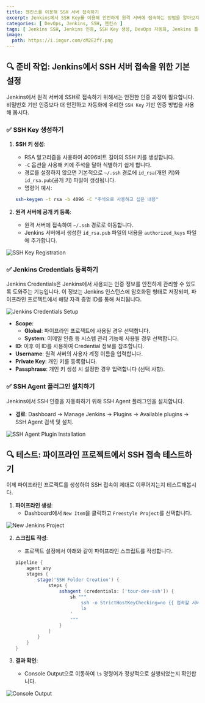 ```yaml
---
title: 젠킨스를 이용해 SSH 서버 접속하기
excerpt: Jenkins에서 SSH Key를 이용해 안전하게 원격 서버에 접속하는 방법을 알아보자. SSH Key 생성부터 Jenkins Credentials 설정 및 테스트까지 진행해보자.
categories: [ DevOps, Jenkins, SSH, 젠킨스 ]
tags: [ Jenkins SSH, Jenkins 인증, SSH Key 생성, DevOps 자동화, Jenkins 플러그인 ]
image:
  path: https://i.imgur.com/cM2E2fY.png
---
```


## 🔍 준비 작업: Jenkins에서 SSH 서버 접속을 위한 기본 설정

Jenkins에서 원격 서버에 SSH로 접속하기 위해서는 안전한 인증 과정이 필요합니다. 비밀번호 기반 인증보다 더 안전하고 자동화에 유리한 `SSH Key` 기반 인증 방법을 사용해 봅시다.

### ✅ SSH Key 생성하기

1. **SSH 키 생성**:
   - RSA 알고리즘을 사용하여 4096비트 길이의 SSH 키를 생성합니다.
   - `-C` 옵션을 사용해 키에 주석을 달아 식별하기 쉽게 합니다.
   - 경로를 설정하지 않으면 기본적으로 `~/.ssh` 경로에 `id_rsa`(개인 키)와 `id_rsa.pub`(공개 키) 파일이 생성됩니다.
   - 명령어 예시:
   ```bash
   ssh-keygen -t rsa -b 4096 -C "주석으로 사용하고 싶은 내용"
   ```

2. **원격 서버에 공개 키 등록**:
   - 원격 서버에 접속하여 `~/.ssh` 경로로 이동합니다.
   - Jenkins 서버에서 생성한 `id_rsa.pub` 파일의 내용을 `authorized_keys` 파일에 추가합니다.

![SSH Key Registration](https://i.imgur.com/84nlRCM.png)

### ✅ Jenkins Credentials 등록하기

Jenkins Credentials은 Jenkins에서 사용되는 인증 정보를 안전하게 관리할 수 있도록 도와주는 기능입니다. 이 정보는 Jenkins 인스턴스에 암호화된 형태로 저장되며, 파이프라인 프로젝트에서 해당 자격 증명 ID를 통해 처리됩니다.

![Jenkins Credentials Setup](https://i.imgur.com/fzXdNwN.png)

- **Scope**:
  - **Global**: 파이프라인 프로젝트에 사용될 경우 선택합니다.
  - **System**: 이메일 인증 등 시스템 관리 기능에 사용될 경우 선택합니다.
- **ID**: 이후 이 ID를 사용하여 Credential 정보를 참조합니다.
- **Username**: 원격 서버의 사용자 계정 이름을 입력합니다.
- **Private Key**: 개인 키를 등록합니다.
- **Passphrase**: 개인 키 생성 시 설정한 경우 입력합니다 (선택 사항).

### ✅ SSH Agent 플러그인 설치하기

Jenkins에서 SSH 인증을 자동화하기 위해 SSH Agent 플러그인을 설치합니다.

- **경로**: Dashboard -> Manage Jenkins -> Plugins -> Available plugins -> SSH Agent 검색 및 설치.

![SSH Agent Plugin Installation](https://i.imgur.com/CLMlTts.png)

## 🔍 테스트: 파이프라인 프로젝트에서 SSH 접속 테스트하기

이제 파이프라인 프로젝트를 생성하여 SSH 접속이 제대로 이루어지는지 테스트해봅시다.

1. **파이프라인 생성**:
   - Dashboard에서 `New Item`을 클릭하고 `Freestyle Project`를 선택합니다.

![New Jenkins Project](https://i.imgur.com/zZMmygm.png)

2. **스크립트 작성**:
   - 프로젝트 설정에서 아래와 같이 파이프라인 스크립트를 작성합니다.
   ```groovy
   pipeline {
       agent any
       stages {
           stage('SSH Folder Creation') {
               steps {
                   sshagent (credentials: ['tour-dev-ssh']) {
                       sh """
                           ssh -o StrictHostKeyChecking=no {{ 접속할 서버의 사용자 계정 }}@{{ 서버 URL }} '
                           ls
                       '
                       """
                   }
               }
           }
       }
   }
   ```

3. **결과 확인**:
   - Console Output으로 이동하여 `ls` 명령어가 정상적으로 실행되었는지 확인합니다.

![Console Output](https://i.imgur.com/X3BNNFr.png)

